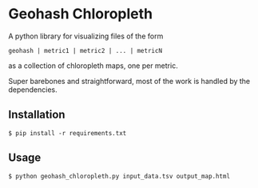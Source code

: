 # Geohash Chloropleth
A python library for visualizing files of the form 

```geohash | metric1 | metric2 | ... | metricN```

as a collection of chloropleth maps, one per metric.

Super barebones and straightforward, most of the work is handled by the
dependencies.

## Installation
```$ pip install -r requirements.txt```

## Usage
```$ python geohash_chloropleth.py input_data.tsv output_map.html```
